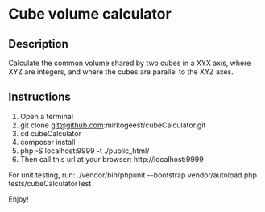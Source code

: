 # Cube volume calculator

## Description
Calculate the common volume shared by two cubes in a XYX axis, where XYZ are integers, and where the cubes are parallel to the XYZ axes.

## Instructions
1. Open a terminal
2. git clone git@github.com:mirkogeest/cubeCalculator.git
3. cd cubeCalculator
4. composer install
5. php -S localhost:9999 -t ./public_html/
6. Then call this url at your browser:
http://localhost:9999

For unit testing, run:
./vendor/bin/phpunit --bootstrap vendor/autoload.php tests/cubeCalculatorTest

Enjoy!